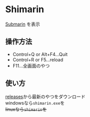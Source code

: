 # Shimarin
[Submarin](https://submarin.online) を表示
## 操作方法
- Control+Q or Alt+F4...Quit
- Control+R or F5...reload
- F11...全画面のやつ
## 使い方
[releases](https://github.com/shaaaaaQ/Shimarin/releases)から最新のやつをダウンロード  
windowsなら`shimarin.exe`を  
~~linuxなら`shimarin`を~~